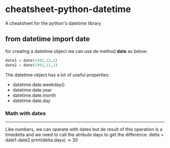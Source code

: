 # cheatsheet-python-datetime
A cheatsheet for the python's datetime library


## from datetime import date
for creating a datetime object we can use de method **date** as below:
```python
date1 = date(1992,12,1)
date2 = date(1992,11,1)
```

The datetime object has a lot of useful properties:
* datetime.date.weekday()
* datetime.date.year
* datetime.date.month
* datetime.date.day


### Math with dates
---
Like numbers, we can operate with dates but de result of this operation is a timedelta and we need to call the atribute days to get the difference.
delta = date1-date2
print(delta.days) -> 30

